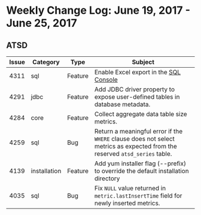 # Weekly Change Log: June 19, 2017 - June 25, 2017

## ATSD

| Issue| Category    | Type    | Subject              |
|------|-------------|---------|----------------------|
| 4311 | sql | Feature | Enable Excel export in the [SQL Console](../../sql/sql-console.md) |
| 4291 | jdbc | Feature | Add JDBC driver property to expose user-defined tables in database metadata. |
| 4284 | core | Feature | Collect aggregate data table size metrics. |
| 4259 | sql | Bug | Return a meaningful error if the `WHERE` clause does not select metrics as expected from the reserved `atsd_series` table. |
| 4139 | installation | Feature | Add yum installer flag (--prefix) to override the default installation directory |
| 4035 | sql | Bug | Fix `NULL` value returned in `metric.lastInsertTime` field for newly inserted metrics. |
